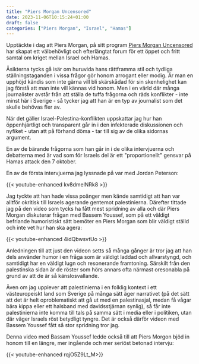 ```yaml
---
title: "Piers Morgan Uncensored"
date: 2023-11-06T10:15:24+01:00
draft: false
categories: ["Piers Morgan", "Israel", "Hamas"]
---
```


Upptäckte i dag att Piers Morgan, på sitt program [Piers Morgan Uncensored](https://www.youtube.com/@PiersMorganUncensored/videos) har skapat ett välbehövligt och efterlängtat forum för ett öppet och fritt samtal om kriget mellan Israel och Hamas. 

Åsikterna tycks gå isär om huruvida hans rättframma stil och tydliga ställningstaganden i vissa frågor gör honom arrogant eller modig. Är man en upphöjd kändis som inte gärna vill bli skärskådad för sin skenhelighet kan jag förstå att man inte vill kännas vid honom. Men i en värld där många journalister avstår från att ställa de tuffa frågorna och räds konflikter - inte minst här i Sverige - så tycker jag att han är en typ av journalist som det skulle behövas fler av. 

När det gäller Israel-Palestina-konflikten uppskattar jag hur han öppenhjärtligt och transparent går in i den infekterade diskussionen och nyfiket - utan att på förhand döma - tar till sig av de olika sidornas argument. 

En av de bärande frågorna som han går in i de olika intervjuerna och debatterna med är vad som för Israels del är ett "proportionellt" gensvar på Hamas attack den 7 oktober. 

En av de första intervjuerna jag lyssnade på var med Jordan Peterson:

{{< youtube-enhanced kv8dmelNRk8 >}}

Jag tyckte att han hade vissa poänger men kände samtidigt att han var alltför okritisk till Israels agerande gentemot palestinierna. Därefter tittade jag på den video som tycks ha fått mest spridning av alla och där Piers Morgan diskuterar frågan med Bassem Youssef, som på ett väldigt befriande humoristiskt sätt bemöter en Piers Morgan som blir väldigt ställd och inte vet hur han ska agera:

{{< youtube-enhanced 4idQbwsvtUo >}}

Anledningen till att just den videon setts så många gånger är tror jag att han dels använder humor i en fråga som är väldigt laddad och allvarstyngd, och samtidigt har en väldigt lugn och resonerande framtoning. Särskilt från den palestinska sidan är de röster som hörs annars ofta närmast oresonabla på grund av att de är så känslosvallande. 

Även om jag upplever att palestinierna i en folklig kontext i ett västeuropeiskt land som Sverige på många sätt äger narrativet (på det sätt att det är helt oproblematiskt att gå ut med en palestinasjal, medan få vågar bära kippa eller ett halsband med davidsstjärnan synlig), så får inte palestinierna inte komma till tals på samma sätt i media eller i politiken, utan där väger Israels röst betydligt tyngre. Det är också därför videon med Bassem Youssef fått så stor spridning tror jag.

Denna video med Bassam Youssef ledde också till att Piers Morgon bjöd in honom till en längre, mer ingående och mer seriöst betonad intervju:

{{< youtube-enhanced rqjO5Z9Lt_M>}}



